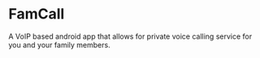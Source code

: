 # FamCall
A VoIP based android app that allows for private voice calling service for you and your family members.
